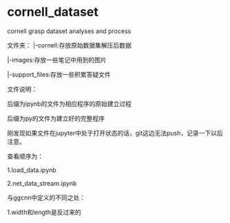 # cornell_dataset

cornell grasp dataset analyses and process


文件夹：
|-cornell:存放原始数据集解压后数据

|-images:存放一些笔记中用到的图片

|-support_files:存放一些积累答疑文件


文件说明：

后缀为ipynb的文件为相应程序的原始建立过程

后缀为py的文件为建立好的完整程序


刚发现如果文件在jupyter中处于打开状态的话，git这边无法push，记录一下以后注意。

查看顺序为：

1.load_data.ipynb

2.net_data_stream.ipynb




与ggcnn中定义的不同之处：

1.width和length是反过来的